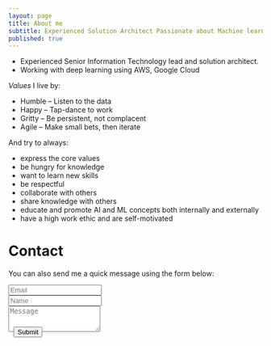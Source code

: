 ```yaml
---
layout: page
title: About me
subtitle: Experienced Solution Architect Passionate about Machine learning, Deep Learning and all things cloud. 
published: true
---
```


- Experienced Senior Information Technology lead and solution architect.
- Working with deep learning using AWS, Google Cloud


_Values_ I live by:

- Humble – Listen to the data
- Happy – Tap-dance to work
- Gritty – Be persistent, not complacent
- Agile – Make small bets, then iterate

And try to always:

- express the core values
- be hungry for knowledge
- want to learn new skills
- be respectful
- collaborate with others
- share knowledge with others
- educate and promote AI and ML concepts both internally and externally
- have a high work ethic and are self-motivated

<div id="contactme-section">
<h1 id="contact">Contact</h1>

<form action="https://formspree.io/azimid@gmail.com" method="POST" class="form" id="contact-form">
      <p>You can also send me a quick message using the form below:</p>
      <div class="row">
        <div class="col-xs-6">
          <input type="email" name="_replyto" class="form-control input-lg" placeholder="Email" title="Email">
        </div>
        <div class="col-xs-6">
          <input type="text" name="name" class="form-control input-lg" placeholder="Name" title="Name">
        </div>
      </div>
      <input type="hidden" name="_subject" value="New submission">
  <textarea type="text" name="content" class="form-control input-lg" placeholder="Message" title="Message" required="required" rows="3"></textarea>
      <input type="text" name="_gotcha" style="display:none">
      <input type="hidden" name="_next" value="./aboutme?message=Your message was sent successfully, thanks!" />
  <div style="font-size: 12px; margin: -10px 10 10px;">
    <button type="submit" class="btn btn-lg btn-primary">Submit</button>
   </div>
